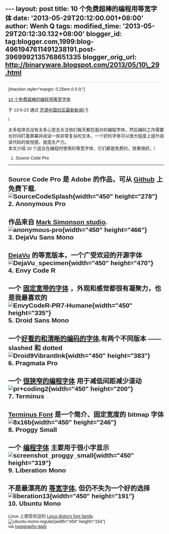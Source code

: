 --- layout: post title: 10 个免费超棒的编程用等宽字体 date:
'2013-05-29T20:12:00.001+08:00' author: Wenh Q tags: modified\_time:
'2013-05-29T20:12:30.132+08:00' blogger\_id:
tag:blogger.com,1999:blog-4961947611491238191.post-3969992135768651335
blogger\_orig\_url: http://binaryware.blogspot.com/2013/05/10\_29.html
---
<div
style="background-color: #c3d9ff; font-size: 1px !important; line-height: 0px !important; margin: 0px 2px; padding-top: 1px;">

</div>

<div
style="font-family: sans-serif; margin: 0px 10px; overflow: auto; width: 100%;">

 {#section style="margin: 0.25em 0 0 0;"}

<div>

[10
个免费超棒的编程用等宽字体](http://www.oschina.net/news/40762/10-great-free-monospaced-fonts-for-programming)

</div>

<div style="margin-bottom: 0.5em;">

于 13-5-23 通过
[开源中国社区最新新闻](http://www.oschina.net/?from=rss){.f}

</div>

\
<div>

太多程序员没有太多心思去关注他们每天都在面对的编程字体，然后编码工作需要长时间盯着屏幕并阅读一些非常复杂的文本。一个好的字体可以很大程度上提升阅读代码的愉悦感，提高生产力。\
本文介绍 10 个适合在编程时使用的等宽字体，它们都是免费的，效果很好。\
1. Source Code Pro
------------------

Source Code Pro 是 Adobe 的作品，可从
[Github](https://github.com/adobe/source-code-pro) 上免费下载.\
![SourceCodeSplash](http://static.oschina.net/uploads/img/201305/24071247_shbM.jpg){width="450"
height="278"}\
2. Anonymous Pro
----------------

作品来自 [Mark Simonson
studio](http://www.marksimonson.com/fonts/view/anonymous-pro).\
![anonymous-pro](http://static.oschina.net/uploads/img/201305/24071248_qE1V.jpg){width="450"
height="466"}\
3. DejaVu Sans Mono
-------------------

[DejaVu](http://dejavu-fonts.org/wiki/Main_Page)
的等宽版本，一个广受欢迎的开源字体\
![DejaVu\_specimen](http://static.oschina.net/uploads/img/201305/24071249_KedX.jpg){width="450"
height="470"}\
4. Envy Code R
--------------

一个
[固定宽带的字体](http://damieng.com/blog/2008/05/26/envy-code-r-preview-7-coding-font-released)
，外观和感觉都很有凝聚力，也是我最喜欢的\
![EnvyCodeR-PR7-Humane](http://static.oschina.net/uploads/img/201305/24071250_0Q0A.jpg){width="450"
height="335"}\
5. Droid Sans Mono
------------------

一个[好看的和清晰的编码的字体](http://damieng.com/blog/2007/11/14/droid-sans-mono-great-coding-font),有两个不同版本
—— slashed 和 dotted\
![Droid9VibrantInk](http://static.oschina.net/uploads/img/201305/24071251_8l6A.jpg){width="450"
height="383"}\
6. Pragmata Pro
---------------

一个
[很狭窄的编程字体](http://www.fsd.it/fonts/pragmatapro.htm#.UZpgmoVYpGF)
用于减低间距减少滚动\
![pr+coding2](http://static.oschina.net/uploads/img/201305/24071253_PWBw.jpg){width="450"
height="200"}\
7. Terminus
-----------

[Terminus Font](http://terminus-font.sourceforge.net/)
是一个简介、固定宽度的 bitmap 字体\
![8x16b](http://static.oschina.net/uploads/img/201305/24071254_WbFm.jpg){width="450"
height="246"}\
8. Proggy Small
---------------

一个 [编程字体](http://www.proggyfonts.com/index.php?menu=download)
主要用于很小字显示\
![screenshot\_proggy\_small](http://static.oschina.net/uploads/img/201305/24071255_fpo3.jpg){width="450"
height="319"}\
9. Liberation Mono
------------------

不是最漂亮的 [等宽字体](https://fedorahosted.org/liberation-fonts/),
但仍不失为一个好的选择\
![liberation13](http://static.oschina.net/uploads/img/201305/24071256_SGYh.jpg){width="450"
height="191"}\
10. Ubuntu Mono
---------------

Linux 上很受欢迎的 [Linux distro's font
family](http://font.ubuntu.com/).\
![ubuntu-mono-regular](http://static.oschina.net/uploads/img/201305/24071256_k9OQ.jpg){width="450"
height="154"}\
via
[typography-daily](http://typography-daily.com/blog/2013/05/22/10-great-free-monospaced-fonts-for-programming/)

</div>

</div>
